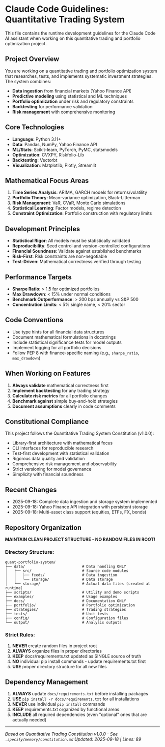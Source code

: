 # Claude Code Guidelines: Quantitative Trading System

This file contains the runtime development guidelines for the Claude Code AI assistant when working on this quantitative trading and portfolio optimization project.

## Project Overview
You are working on a quantitative trading and portfolio optimization system that researches, tests, and implements systematic investment strategies. The system combines:
- **Data ingestion** from financial markets (Yahoo Finance API)
- **Predictive modeling** using statistical and ML techniques
- **Portfolio optimization** under risk and regulatory constraints
- **Backtesting** for performance validation
- **Risk management** with comprehensive monitoring

## Core Technologies
- **Language**: Python 3.11+
- **Data**: Pandas, NumPy, Yahoo Finance API
- **ML/Stats**: Scikit-learn, PyTorch, PyMC, statsmodels
- **Optimization**: CVXPY, Riskfolio-Lib
- **Backtesting**: Vectorbt
- **Visualization**: Matplotlib, Plotly, Streamlit

## Mathematical Focus Areas
1. **Time Series Analysis**: ARIMA, GARCH models for returns/volatility
2. **Portfolio Theory**: Mean-variance optimization, Black-Litterman
3. **Risk Management**: VaR, CVaR, Monte Carlo simulations
4. **Statistical Learning**: Factor models, regime detection
5. **Constraint Optimization**: Portfolio construction with regulatory limits

## Development Principles
- **Statistical Rigor**: All models must be statistically validated
- **Reproducibility**: Seed control and version-controlled configurations
- **Financial Soundness**: Validate against established benchmarks
- **Risk-First**: Risk constraints are non-negotiable
- **Test-Driven**: Mathematical correctness verified through testing

## Performance Targets
- **Sharpe Ratio**: > 1.5 for optimized portfolios
- **Max Drawdown**: < 15% under normal conditions
- **Benchmark Outperformance**: > 200 bps annually vs S&P 500
- **Concentration Limits**: < 5% single name, < 20% sector

## Code Conventions
- Use type hints for all financial data structures
- Document mathematical formulations in docstrings
- Include statistical significance tests for model outputs
- Implement logging for all portfolio decisions
- Follow PEP 8 with finance-specific naming (e.g., `sharpe_ratio`, `max_drawdown`)

## When Working on Features
1. **Always validate** mathematical correctness first
2. **Implement backtesting** for any trading strategy
3. **Calculate risk metrics** for all portfolio changes
4. **Benchmark against** simple buy-and-hold strategies
5. **Document assumptions** clearly in code comments

## Constitutional Compliance
This project follows the Quantitative Trading System Constitution (v1.0.0):
- Library-first architecture with mathematical focus
- CLI interfaces for reproducible research
- Test-first development with statistical validation
- Rigorous data quality and validation
- Comprehensive risk management and observability
- Strict versioning for model governance
- Simplicity with financial soundness

## Recent Changes
<!-- Auto-updated by scripts - keep last 3 entries -->
- 2025-09-18: Complete data ingestion and storage system implemented
- 2025-09-18: Yahoo Finance API integration with persistent storage
- 2025-09-18: Multi-asset class support (equities, ETFs, FX, bonds)

## Repository Organization
**MAINTAIN CLEAN PROJECT STRUCTURE - NO RANDOM FILES IN ROOT!**

### Directory Structure:
```
quant-portfolio-system/
├── data/                          # Data handling ONLY
│   ├── src/                       # Source code modules
│   │   ├── feeds/                 # Data ingestion
│   │   └── storage/               # Data storage
│   └── storage/                   # Actual data files (created at runtime)
├── scripts/                       # Utility and demo scripts
├── examples/                      # Usage examples
├── docs/                          # Documentation ONLY
├── portfolio/                     # Portfolio optimization
├── strategies/                    # Trading strategies
├── tests/                         # Unit tests
├── config/                        # Configuration files
└── output/                        # Analysis outputs
```

### Strict Rules:
1. **NEVER** create random files in project root
2. **ALWAYS** organize files in proper directories
3. **KEEP** docs/requirements.txt updated as SINGLE source of truth
4. **NO** individual pip install commands - update requirements.txt first
5. **USE** proper directory structure for all new files

## Dependency Management
1. **ALWAYS** update `docs/requirements.txt` before installing packages
2. **USE** `pip install -r docs/requirements.txt` for all installations
3. **NEVER** use individual `pip install` commands
4. **KEEP** requirements.txt organized by functional areas
5. **INCLUDE** all required dependencies (even "optional" ones that are actually needed)

---
*Based on Quantitative Trading Constitution v1.0.0 - See `.specify/memory/constitution.md`*
*Updated: 2025-09-18 | Lines: 89*